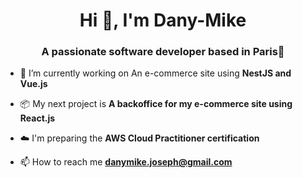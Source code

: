 <h1 align="center">Hi 👋, I'm Dany-Mike</h1>
<h3 align="center">A passionate software developer based in Paris🗼</h3>

- 🔭 I’m currently working on An e-commerce site using **NestJS and Vue.js**

- 📦 My next project is **A backoffice for my e-commerce site using React.js**

- ☁️ I'm preparing the **AWS Cloud Practitioner certification**

- 📫 How to reach me **danymike.joseph@gmail.com**
